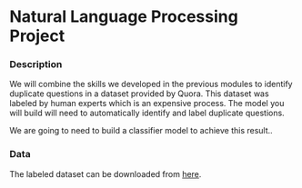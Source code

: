 # Natural Language Processing Project 

### Description

We will combine the skills we developed in the previous modules to identify duplicate questions in a dataset provided by Quora. This dataset  was labeled by human experts which is an expensive process. The model you will build will need to automatically identify and label duplicate questions.

We are going to need to build a classifier model to achieve this result..


### Data

The labeled dataset can be downloaded from [here](https://drive.google.com/file/d/19iWVGLBi7edqybybam56bt2Zy7vpf1Xc/view?usp=sharing).
